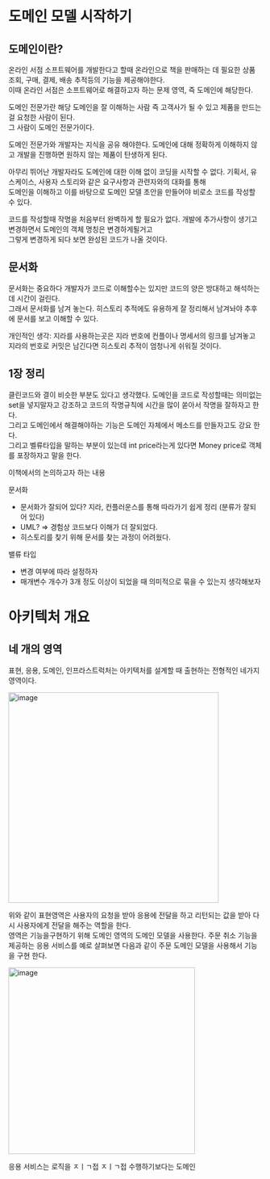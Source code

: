 # 도메인 모델 시작하기

## 도메인이란?
온라인 서점 소프트웨어를 개발한다고 할때 온라인으로 책을 판매하는 데 필요한 상품 조회, 구매, 결제, 배송 추적등의 기능을 제공해야한다.   
이때 온라인 서점은 소프트웨어로 해결하고자 하는 문제 영역, 즉 도메인에 해당한다.   
   
도메인 전문가란 해당 도메인을 잘 이해하는 사람 즉 고객사가 될 수 있고 제품을 만드는걸 요청한 사람이 된다.   
그 사람이 도메인 전문가이다.   
   
도메인 전문가와 개발자는 지식을 공유 해야한다. 도메인에 대해 정확하게 이해하지 않고 개발을 진행하면 원하지 않는 제품이 탄생하게 된다.   
   
아무리 뛰어난 개발자라도 도메인에 대한 이해 없이 코딩을 시작할 수 없다. 기획서, 유스케이스, 사용자 스토리와 같은 요구사항과 관련자와의 대화를 통해   
도메인을 이해하고 이를 바탕으로 도메인 모델 초안을 만들어야 비로소 코드를 작성할 수 있다.   
   
코드를 작성할때 작명을 처음부터 완벽하게 할 필요가 없다. 개발에 추가사항이 생기고 변경하면서 도메인의 객체 명칭은 변경하게될거고   
그렇게 변경하게 되다 보면 완성된 코드가 나올 것이다.   

## 문서화
문서화는 중요하다 개발자가 코드로 이해할수는 있지만 코드의 양은 방대하고 해석하는데 시간이 걸린다.   
그래서 문서화를 남겨 놓는다. 히스토리 추적에도 유용하게 잘 정리해서 남겨놔야 추후에 문서를 보고 이해할 수 있다.   

개인적인 생각: 지라를 사용하는곳은 지라 번호에 컨플이나 명세서의 링크를 남겨놓고 지라의 번호로 커밋은 남긴다면 히스토리 추적이 엄청나게 쉬워질 것이다.   

## 1장 정리
클린코드와 결이 비슷한 부분도 있다고 생각했다.
도메인을 코드로 작성할때는 의미없는 set을 넣지말자고 강조하고 코드의 작명규칙에 시간을 많이 쏟아서 작명을 잘하자고 한다.   
그리고 도메인에서 해결해야하는 기능은 도메인 자체에서 메소드를 만들자고도 강요 한다.   
그리고 벨류타입을 말하는 부분이 있는데 int price라는게 있다면 Money price로 객체를 포장하자고 말을 한다.   

이책에서의 논의하고자 하는 내용

문서화
- 문서화가 잘되어 있다? 지라, 컨플러운스를 통해 따라가기 쉽게 정리 (분류가 잘되어 있다)
- UML? => 경험상 코드보다 이해가 더 잘되었다.
- 히스토리를 찾기 위해 문서를 찾는 과정이 어려웠다.

밸류 타입
- 변경 여부에 따라 설정하자
- 매개변수 개수가 3개 정도 이상이 되었을 때 의미적으로 묶을 수 있는지 생각해보자


# 아키텍처 개요

## 네 개의 영역
표현, 응용, 도메인, 인프라스트럭처는 아키텍처를 설계할 때 출현하는 전형적인 네가지 영역이다.   

<img width="417" alt="image" src="https://user-images.githubusercontent.com/20812458/216753756-015484b1-9d2e-4a9f-b032-45b781dc756a.png">   

위와 같이 표현영역은 사용자의 요청을 받아 응용에 전달을 하고 리턴되는 값을 받아 다시 사용자에게 전달을 해주는 역할을 한다.   
영역은 기능을구현하기 위해 도메인 영역의 도메인 모델을 사용한다. 주문 취소 기능을 제공하는 응용 서비스를 예로 살펴보면 다음과 같이 주문 도메인 모델을 사용해서 기능을 구현 한다.   

<img width="370" alt="image" src="https://user-images.githubusercontent.com/20812458/216753848-ca71d159-72c2-42a5-a239-a68d5bdcf430.png">   

응용 서비스는 로직을 
ㅈㅣㄱ접 
ㅈㅣㄱ접 수행하기보다는 도메인 


